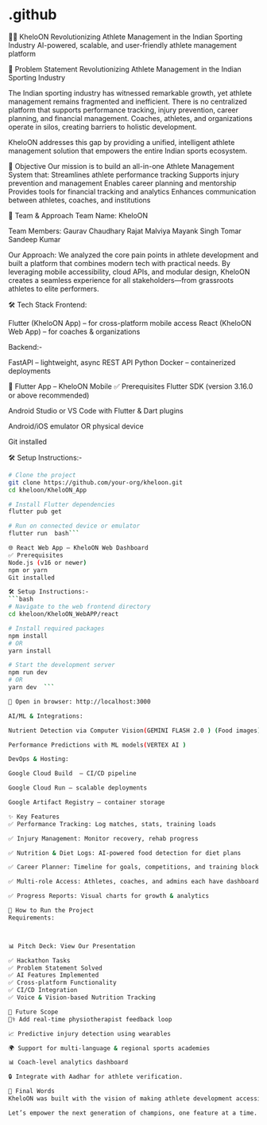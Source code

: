 # .github
🏋️‍♂️ KheloON
Revolutionizing Athlete Management in the Indian Sporting Industry
AI-powered, scalable, and user-friendly athlete management platform

📌 Problem Statement
Revolutionizing Athlete Management in the Indian Sporting Industry

The Indian sporting industry has witnessed remarkable growth, yet athlete management remains fragmented and inefficient. There is no centralized platform that supports performance tracking, injury prevention, career planning, and financial management. Coaches, athletes, and organizations operate in silos, creating barriers to holistic development.

KheloON addresses this gap by providing a unified, intelligent athlete management solution that empowers the entire Indian sports ecosystem.

🎯 Objective
Our mission is to build an all-in-one Athlete Management System that:
Streamlines athlete performance tracking
Supports injury prevention and management
Enables career planning and mentorship
Provides tools for financial tracking and analytics
Enhances communication between athletes, coaches, and institutions

🧠 Team & Approach
Team Name: KheloON

Team Members:
Gaurav Chaudhary
Rajat Malviya
Mayank Singh Tomar 
Sandeep Kumar 

Our Approach:
We analyzed the core pain points in athlete development and built a platform that combines modern tech with practical needs. By leveraging mobile accessibility, cloud APIs, and modular design, KheloON creates a seamless experience for all stakeholders—from grassroots athletes to elite performers.

🛠 Tech Stack
Frontend:

Flutter (KheloON App) – for cross-platform mobile access
React (KheloON Web App) – for coaches & organizations

Backend:-

FastAPI – lightweight, async REST API
Python
Docker – containerized deployments

📲 Flutter App – KheloON Mobile
✅ Prerequisites
Flutter SDK (version 3.16.0 or above recommended)

Android Studio or VS Code with Flutter & Dart plugins

Android/iOS emulator OR physical device

Git installed

🛠️ Setup Instructions:-
```bash
# Clone the project
git clone https://github.com/your-org/kheloon.git
cd kheloon/KheloON_App

# Install Flutter dependencies
flutter pub get

# Run on connected device or emulator
flutter run  bash```

🌐 React Web App – KheloON Web Dashboard
✅ Prerequisites
Node.js (v16 or newer)
npm or yarn
Git installed

🛠️ Setup Instructions:-
```bash
# Navigate to the web frontend directory
cd kheloon/KheloON_WebAPP/react

# Install required packages
npm install
# OR
yarn install

# Start the development server
npm run dev
# OR
yarn dev  ```

🔗 Open in browser: http://localhost:3000

AI/ML & Integrations:

Nutrient Detection via Computer Vision(GEMINI FLASH 2.0 ) (Food images)

Performance Predictions with ML models(VERTEX AI )

DevOps & Hosting:

Google Cloud Build  – CI/CD pipeline

Google Cloud Run – scalable deployments

Google Artifact Registry – container storage

✨ Key Features
✅ Performance Tracking: Log matches, stats, training loads

✅ Injury Management: Monitor recovery, rehab progress

✅ Nutrition & Diet Logs: AI-powered food detection for diet plans

✅ Career Planner: Timeline for goals, competitions, and training blocks

✅ Multi-role Access: Athletes, coaches, and admins each have dashboards

✅ Progress Reports: Visual charts for growth & analytics

🚀 How to Run the Project
Requirements:



📊 Pitch Deck: View Our Presentation

✅ Hackathon Tasks
✅ Problem Statement Solved
✅ AI Features Implemented
✅ Cross-platform Functionality
✅ CI/CD Integration
✅ Voice & Vision-based Nutrition Tracking

🧬 Future Scope
🧑‍⚕️ Add real-time physiotherapist feedback loop

📈 Predictive injury detection using wearables

🌍 Support for multi-language & regional sports academies

📊 Coach-level analytics dashboard

🔒 Integrate with Aadhar for athlete verification.

🏁 Final Words
KheloON was built with the vision of making athlete development accessible, organized, and intelligent for the Indian sports ecosystem. From local players to national stars, we believe that with the right tools and data, athletes can achieve their true potential.

Let’s empower the next generation of champions, one feature at a time. 🇮🇳🏆

